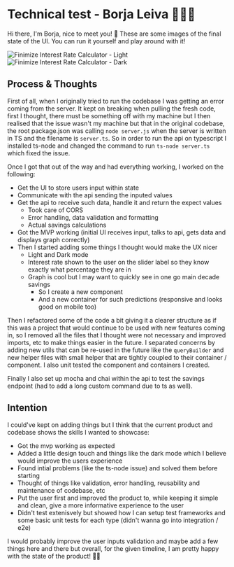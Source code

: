 # Technical test - Borja Leiva 🧑🏻‍💻

Hi there, I'm Borja, nice to meet you! 👋
These are some images of the final state of the UI. You can run it yourself and play around with it!

![Finimize Interest Rate Calculator - Light](https://i.imgur.com/hTZR2KE.png)
![Finimize Interest Rate Calculator - Dark](https://i.imgur.com/sx9Sd1S.png)

## Process & Thoughts

First of all, when I originally tried to run the codebase I was getting an error coming from the server.
It kept on breaking when pulling the fresh code, first I thought, there must be something off with my machine but I then realised that the issue wasn't my machine but that in the original codebase, the root package.json was calling `node server.js` when the server is written in TS and the filename is `server.ts`. So in order to run the api on typescript I installed ts-node and changed the command to run `ts-node server.ts` which fixed the issue.

Once I got that out of the way and had everything working, I worked on the following:

- Get the UI to store users input within state
- Communicate with the api sending the inputed values
- Get the api to receive such data, handle it and return the expect values
  - Took care of CORS
  - Error handling, data validation and formatting
  - Actual savings calculations
- Got the MVP working (initial UI receives input, talks to api, gets data and displays graph correctly)
- Then I started adding some things I thought would make the UX nicer
  - Light and Dark mode
  - Interest rate shown to the user on the slider label so they know exactly what percentage they are in
  - Graph is cool but I may want to quickly see in one go main decade savings
    - So I create a new component
    - And a new container for such predictions (responsive and looks good on mobile too)

Then I refactored some of the code a bit giving it a clearer structure as if this was a project that would continue to be used with new features coming in, so I removed all the files that I thought were not necessary and improved imports, etc to make things easier in the future. I separated concerns by adding new utils that can be re-used in the future like the `queryBuilder` and new helper files with small helper that are tightly coupled to their container / component. I also unit tested the component and containers I created.

Finally I also set up mocha and chai within the api to test the savings endpoint (had to add a long custom command due to ts as well).

## Intention

I could've kept on adding things but I think that the current product and codebase shows the skills I wanted to showcase:

- Got the mvp working as expected
- Added a little design touch and things like the dark mode which I believe would improve the users experience
- Found intial problems (like the ts-node issue) and solved them before starting
- Thought of things like validation, error handling, reusability and maintenance of codebase, etc
- Put the user first and improved the product to, while keeping it simple and clean, give a more informative experience to the user
- Didn't test extenisvely but showed how I can setup test frameworks and some basic unit tests for each type (didn't wanna go into integration / e2e)

I would probably improve the user inputs validation and maybe add a few things here and there but overall, for the given timeline, I am pretty happy with the state of the product! 💪😜
